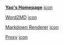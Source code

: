 [**Yao's Homepage**](https://bh3gei.github.io/) [icon](https://bh3gei.github.io/avatar.png)


[Word2MD](https://bh3gei.github.io/Word2MD/) [icon](https://bh3gei.github.io/Word2MD/favicon.ico)

[Markdown Renderer](https://bh3gei.github.io/MarkdownRenderer/) [icon](https://bh3gei.github.io/MarkdownRenderer/favicon.ico)

[Proxy](https://stratoproxy.stratosphericus.workers.dev/) [icon](https://www.google.com/chrome/static/images/chrome-logo-m100.svg)
